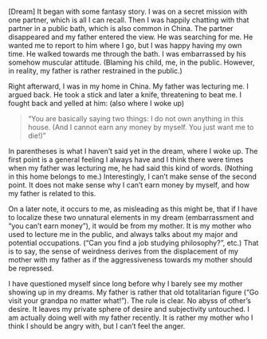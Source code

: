 <span class="init">[Dream]</span> It began with some fantasy story. I was on a secret mission with one partner, which is all I can recall. Then I was happily chatting with that partner in a public bath, which is also common in China. The partner disappeared and my father entered the view. He was searching for me. He wanted me to report to him where I go, but I was happy having my own time. He walked towards me through the bath. I was embarrassed by his somehow muscular attitude. (Blaming his child, me, in the public. However, in reality, my father is rather restrained in the public.)

Right afterward, I was in my home in China. My father was lecturing me. I argued back. He took a stick and later a knife, threatening to beat me. I fought back and yelled at him: (also where I woke up)

> “You are basically saying two things: I do not own anything in this house. (And I cannot earn any money by myself. You just want me to die!)”

In parentheses is what I haven’t said yet in the dream, where I woke up. The first point is a general feeling I always have and I think there were times when my father was lecturing me, he had said this kind of words. (Nothing in this home belongs to me.) Interestingly, I can’t make sense of the second point. It does not make sense why I can’t earn money by myself, and how my father is related to this. 

On a later note, it occurs to me, as misleading as this might be, that if I have to localize these two unnatural elements in my dream (embarrassment and “you can’t earn money”), it would be from my mother. It is my mother who used to lecture me in the public, and always talks about my major and potential occupations. (“Can you find a job studying philosophy?”, etc.) That is to say, the sense of weirdness derives from the displacement of my mother with my father as if the aggressiveness towards my mother should be repressed. 

I have questioned myself since long before why I barely see my mother showing up in my dreams. My father is rather that old totalitarian figure (“Go visit your grandpa no matter what!”). The rule is clear. No abyss of other’s desire. It leaves my private sphere of desire and subjectivity untouched. I am actually doing well with my father recently. It is rather my mother who I think I should be angry with, but I can’t feel the anger.